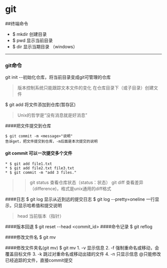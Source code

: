# git

##终端命令
* $ mkdir 创建目录
* $ pwd 显示当前目录
* $ dir 显示当期目录 （windows）
 ---

### git命令

git init  --初始化仓库，将当前目录变成git可管理的仓库
>版本控制系统只能跟踪文本文件的变化
>在仓库目录下（或子目录）创建文件

$ git add <file> 将文件添加到仓库(暂存区)
>Unix的哲学是“没有消息就是好消息”

####把文件提交到仓库

    $ git commit -m <message>"说明" 
    告诉get，把文件提交到仓库，-m后面是本次提交的说明


#### git commit 可以一次提交多个文件
    * $ git add file1.txt
    * $ git add file2.txt file3.txt
    * $ git commit -m "add 3 files."
>> git status   查看仓库状态（status：状态） 
>> git diff <file> 查看差异（difference)，格式是unix通用的diff格式

####日志
    $ git log 显示从近到远的提交日志
    $ git log --pretty=oneline   一行显示，只显示哈希值和提交说明
>head 当前版本（指针）

####版本回退
    $ git reset --head <commit_id>
####命令记录
    $ git reflog

####修改文件名
    $ git mv <filename> <new filename>

####修改文件夹名(git mv)
    $ git mv <old folder> <new folder>
    1. -v 显示信息
    2. -f 强制重命名或移动，会覆盖目标文件
    3. -k 跳过对重命名或移动出错的文件
    4. -n 只显示信息
    @只能修改已经追踪的文件，直接commit提交
    
